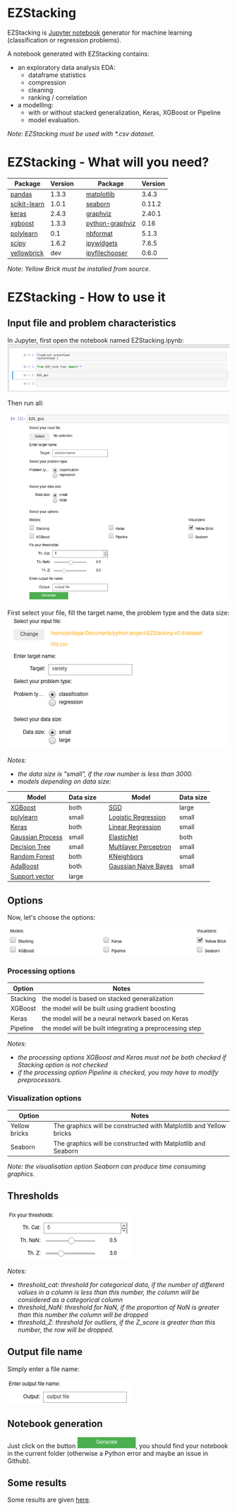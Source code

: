 # EZStacking
EZStacking is [Jupyter notebook](https://jupyter.org/) generator for machine learning (classification or regression problems).

A notebook generated with EZStacking contains: 
* an exploratory data analysis EDA:
  * dataframe statistics
  * compression
  * cleaning
  * ranking / correlation
* a modelling:
  * with or without stacked generalization, Keras, XGBoost or Pipeline
  * model evaluation.

_Note: EZStacking must be used with *.csv dataset._

# EZStacking - What will you need?
|Package                                                    | Version | |Package                                                    | Version |
|-----------------------------------------------------------|---------|-|-----------------------------------------------------------|---------| 
|[pandas](https://pandas.pydata.org/)                       | 1.3.3   | |[matplotlib](https://matplotlib.org/)                      | 3.4.3   | 
|[scikit-learn](https://scikit-learn.org/)                  | 1.0.1   | |[seaborn](https://seaborn.pydata.org/)                     | 0.11.2  |
|[keras](https://keras.io/)                                 | 2.4.3   | |[graphviz](https://graphviz.org/)                          | 2.40.1  |
|[xgboost](https://xgboost.readthedocs.io/en/latest/)       | 1.3.3   | |[python-graphviz](https://graphviz.org/)                   | 0.16    |
|[polylearn](https://contrib.scikit-learn.org/polylearn/)   | 0.1     | |[nbformat](https://nbformat.readthedocs.io/en/latest/)     | 5.1.3   |
|[scipy](https://www.scipy.org)                             | 1.6.2   | |[ipywidgets](https://ipywidgets.readthedocs.io/en/latest/) | 7.6.5   |
|[yellowbrick](https://www.scikit-yb.org)                   | dev     | |[ipyfilechooser](https://github.com/crahan/ipyfilechooser) | 0.6.0   |

_Note: Yellow Brick must be installed from source._

# EZStacking - How to use it

## Input file and problem characteristics

In Jupyter, first open the notebook named EZStacking.ipynb:
![First launch](/screenshots/EZStacking_first_launch.png)

Then run all:

![EZStacking GUI](/screenshots/EZStacking_gui.png)

First select your file, fill the target name, the problem type and the data size:
![EZStacking GUI](/screenshots/EZStacking_file_selection.png)

_Notes:_ 
* _the data size is "small", if the row number is less than 3000._
* _models depending on data size:_

|Model	|Data size | |Model |Data size |
|------|----------|-|------|----------|
|[XGBoost](https://arxiv.org/abs/1603.02754)	|both | |[SGD](https://scikit-learn.org/stable/modules/linear_model.html#stochastic-gradient-descent-sgd)	|large |
|[polylearn](https://mblondel.org/publications/mblondel-icml2016.pdf)	|small | |[Logistic Regression](https://scikit-learn.org/stable/modules/linear_model.html#logistic-regression)	|small |
|[Keras](https://keras.io/guides/)	|both | |[Linear Regression](https://scikit-learn.org/stable/modules/linear_model.html#ordinary-least-squares)	|small |
|[Gaussian Process](https://scikit-learn.org/stable/modules/gaussian_process.html)	|small | |[ElasticNet](https://scikit-learn.org/stable/modules/linear_model.html#elastic-net) |both |
|[Decision Tree](https://scikit-learn.org/stable/modules/tree.html)	|small | |[Multilayer Perceptron](https://scikit-learn.org/stable/modules/neural_networks_supervised.html)	|small |
|[Random Forest](https://scikit-learn.org/stable/modules/ensemble.html#forests-of-randomized-trees) |both | |[KNeighbors](https://scikit-learn.org/stable/modules/neighbors.html) |small |
|[AdaBoost](https://scikit-learn.org/stable/modules/ensemble.html#adaboost)	|both | |[Gaussian Naive Bayes](https://scikit-learn.org/stable/modules/naive_bayes.html)	|small     |
|[Support vector](https://scikit-learn.org/stable/modules/svm.html)	|large | |

## Options
Now, let's choose the options:

![EZStacking GUI](/screenshots/EZStacking_options.png)

### Processing options
|Option   | Notes                                                   |
|---------|---------------------------------------------------------|
|Stacking | the model is based on stacked generalization            |
|XGBoost  | the model will be built using gradient boosting         |
|Keras    | the model will be a neural network based on Keras       |
|Pipeline | the model will be built integrating a preprocessing step|

_Notes:_ 
* _the processing options XGBoost and Keras must not be both checked if Stacking option is not checked_
* _if the processing option Pipeline is checked, you may have to modify preprocessors._

### Visualization options
|Option        | Notes                                                              |
|--------------|--------------------------------------------------------------------|
|Yellow bricks | The graphics will be constructed with Matplotlib and Yellow bricks |
|Seaborn       | The graphics will be constructed with Matplotlib and Seaborn       |

_Note: the visualisation option Seaborn can produce time consuming graphics._

## Thresholds
![EZStacking Thresholds](/screenshots/EZStacking_thresholds.png)

_Notes:_
* _threshold_cat: threshold for categorical data, if the number of different values in a column is less than this number, the column will be considered as a categorical column_
* _threshold_NaN: threshold for NaN, if the proportion of NaN is greater than this number the column will be dropped_
* _threshold_Z: threshold for outliers, if the Z_score is greater than this number, the row will be dropped._

## Output file name
Simply enter a file name:

![EZStacking Output](/screenshots/EZStacking_output.png)

## Notebook generation
Just click on the button ![EZStacking Generate](/screenshots/EZStacking_generate.png), you should find your notebook in the current folder (otherwise a Python error and maybe an issue in Github).

## Some results
Some results are given [here](https://github.com/phbillet/EZStacking/tree/main/examples).
